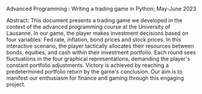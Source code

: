 Advanced Programming : Writing a trading game in Python; May-June 2023

Abstract:
This document presents a trading game we developed in the context of the advanced programming course at the University of Lausanne. In our game, the player makes investment decisions based on four variables: Fed rate, inflation, bond prices and stock prices. In this interactive scenario, the player tactically allocates their resources between bonds, equities, and cash within their investment portfolio. Each round sees fluctuations in the four graphical representations, demanding the player's constant portfolio adjustments. Victory is achieved by reaching a predetermined portfolio return by the game's conclusion. Our aim is to manifest our enthusiasm for finance and gaming through this engaging project.
